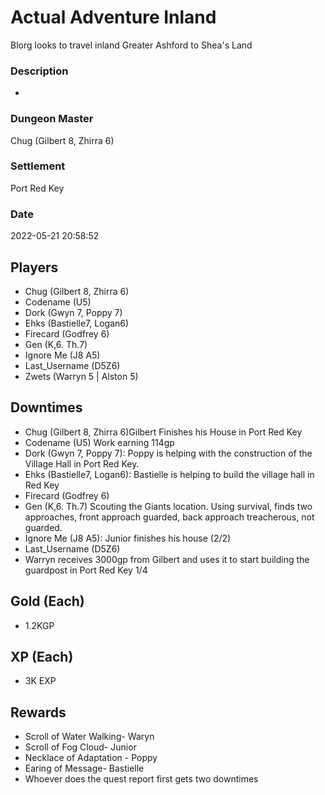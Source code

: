 # Actual Adventure Inland
Blorg looks to travel inland Greater Ashford to Shea's Land
### Description
-
### Dungeon Master
Chug (Gilbert 8, Zhirra 6)
### Settlement
Port Red Key
### Date
2022-05-21 20:58:52
## Players
* Chug (Gilbert 8, Zhirra 6)
* Codename (U5)
* Dork (Gwyn 7, Poppy 7)
* Ehks (Bastielle7, Logan6)
* Firecard (Godfrey 6)
* Gen (K,6. Th.7)
* Ignore Me (J8 A5)
* Last_Username (D5Z6)
* Zwets (Warryn 5 | Alston 5)
## Downtimes
* Chug (Gilbert 8, Zhirra 6)Gilbert Finishes his House in Port Red Key
* Codename (U5) Work earning 114gp
* Dork (Gwyn 7, Poppy 7): Poppy is helping with the construction of the Village Hall in Port Red Key.
* Ehks (Bastielle7, Logan6): Bastielle is helping to build the village hall in Red Key
* Firecard (Godfrey 6)
* Gen (K,6. Th.7) Scouting the Giants location. Using survival, finds two approaches, front approach guarded, back approach treacherous, not guarded.
* Ignore Me (J8 A5): Junior finishes his house (2/2)
* Last_Username (D5Z6)
* Warryn receives 3000gp from Gilbert and uses it to start building the guardpost in Port Red Key 1/4
## Gold (Each)
* 1.2KGP
## XP (Each)
* 3K EXP
## Rewards
* Scroll of Water Walking- Waryn
* Scroll of Fog Cloud- Junior
* Necklace of Adaptation - Poppy
* Earing of Message- Bastielle
* Whoever does the quest report first gets two downtimes